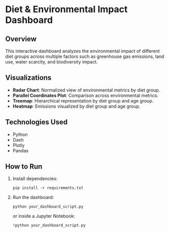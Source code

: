 # Diet & Environmental Impact Dashboard

## Overview
This interactive dashboard analyzes the environmental impact of different diet groups across multiple factors such as greenhouse gas emissions, land use, water scarcity, and biodiversity impact. 

## Visualizations
- **Radar Chart**: Normalized view of environmental metrics by diet group.
- **Parallel Coordinates Plot**: Comparison across environmental metrics.
- **Treemap**: Hierarchical representation by diet group and age group.
- **Heatmap**: Emissions visualized by diet group and age group.

## Technologies Used
- Python
- Dash
- Plotly
- Pandas

## How to Run
1. Install dependencies:
   ```
   pip install -r requirements.txt
   ```
2. Run the dashboard:
   ```
   python your_dashboard_script.py
   ```
   or inside a Jupyter Notebook:
   ```
   !python your_dashboard_script.py
   ```

